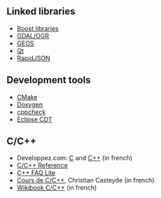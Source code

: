 

## Linked libraries

* [Boost libraries](http://www.boost.org/)
* [GDAL/OGR](http://www.gdal.org/)
* [GEOS](https://trac.osgeo.org/geos/)
* [Qt](https://www.qt.io/)
* [RapidJSON](https://github.com/Tencent/rapidjson)


## Development tools

* [CMake](http://www.cmake.org/)
* [Doxygen](http://)
* [cppcheck](http://)
* [Eclipse CDT](http://)


## C/C++

* Developpez.com: [C](http://c.developpez.com/) and [C++](http://cpp.developpez.com/) (in french)
* [C/C++ Reference](http://www.cppreference.com/)
* [C++ FAQ Lite](http://www.ensta.fr/~diam/c++/online/c++-faq-lite/)
* [Cours de C/C++](http://casteyde.christian.free.fr/cpp/cours/online/book1.html), Christian Casteyde (in french)
* [Wikibook C/C++](http://fr.wikibooks.org/wiki/Programmation_C%2B%2B) (in french)

